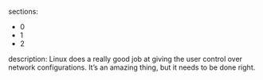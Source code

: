 sections:
  - 0
  - 1
  - 2

description: Linux does a really good job at giving the user control over network configurations. It’s an amazing thing, but it needs to be done right.

